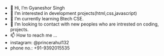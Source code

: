 - 👋 Hi, I’m Gyaneshor Singh
- 👀 I’m interested in development projects(html,css,javascript)
- 🌱 I’m currently learning Btech CSE.
- 💞️ I’m looking to contact with new peoples who are intrested on coding, projects.
- 📫 How to reach me ...
-  instagram: @princerahul132 
-  phone no.: +91-9392015535

<!---
gyaneshorsingh1/gyaneshorsingh1 is a ✨ special ✨ repository because its `README.md` (this file) appears on your GitHub profile.
You can click the Preview link to take a look at your changes.
--->
